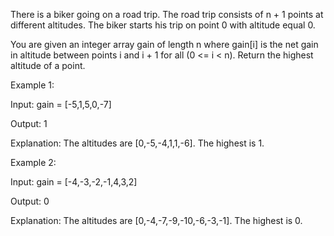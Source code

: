 
There is a biker going on a road trip. The road trip consists of n + 1 points at different altitudes. The biker starts his trip on point 0 with altitude equal 0.


You are given an integer array gain of length n where gain[i] is the net gain in altitude between points i​​​​​​ and i + 1 for all (0 <= i < n). Return the highest altitude of a point.

 


Example 1:


Input: gain = [-5,1,5,0,-7]

Output: 1

Explanation: The altitudes are [0,-5,-4,1,1,-6]. The highest is 1.

Example 2:


Input: gain = [-4,-3,-2,-1,4,3,2]

Output: 0

Explanation: The altitudes are [0,-4,-7,-9,-10,-6,-3,-1]. The highest is 0.
